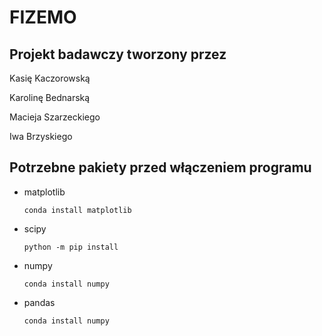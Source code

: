 # FIZEMO

## Projekt badawczy tworzony przez 

  Kasię Kaczorowską 

  Karolinę Bednarską

  Macieja Szarzeckiego 

  Iwa Brzyskiego
  

## Potrzebne pakiety przed włączeniem programu
  * matplotlib

    `conda install matplotlib`

  * scipy 

    `python -m pip install`

  * numpy 

    `conda install numpy`
  
  * pandas

    `conda install numpy`